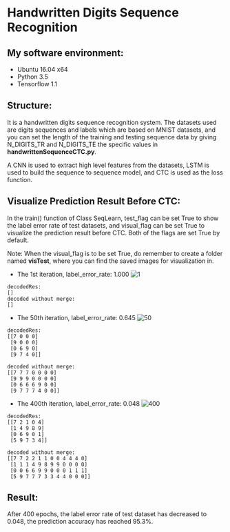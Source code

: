 # Handwritten Digits Sequence Recognition


## My software environment:

- Ubuntu 16.04 x64
- Python 3.5
- Tensorflow 1.1


## Structure:

It is a handwritten digits sequence recognition system. The datasets used are digits sequences and labels which are based on MNIST datasets, and you can set the length of the training and testing sequence data by giving N_DIGITS_TR and N_DIGITS_TE the specific values in **handwrittenSequenceCTC.py**.

A CNN is used to extract high level features from the datasets, LSTM is used to build the sequence to sequence model, and CTC is used as the loss function.

## Visualize Prediction Result Before CTC:

In the train() function of Class SeqLearn, test_flag can be set True to show the label error rate of test datasets, and visual_flag can be set True to visualize the prediction result before CTC. Both of the flags are set True by default.

Note: When the visual_flag is to be set True, do remember to create a folder named **visTest**, where you can find the saved images for visualization in.

- The 1st iteration, label_error_rate: 1.000
![1](https://user-images.githubusercontent.com/9562709/27832083-a53c60b0-60cd-11e7-8e7d-16a01c727b0e.jpg)

```
decodedRes: 
[]
decoded without merge: 
[]
```

- The 50th iteration, label_error_rate: 0.645
![50](https://user-images.githubusercontent.com/9562709/27832121-c13d0b5c-60cd-11e7-8ccd-7fd3047facd8.jpg)

```
decodedRes: 
[[7 0 0 0]
 [9 0 0 0]
 [0 6 9 0]
 [9 7 4 0]]

decoded without merge: 
[[7 7 7 0 0 0 0]
 [9 9 9 0 0 0 0]
 [0 6 6 6 9 0 0]
 [9 7 7 7 4 0 0]]
```

- The 400th iteration, label_error_rate: 0.048
![400](https://user-images.githubusercontent.com/9562709/27832129-cfd6ef52-60cd-11e7-9aa1-8d3561f81119.jpg)

```
decodedRes: 
[[7 2 1 0 4]
 [1 4 9 8 9]
 [0 6 9 0 1]
 [5 9 7 3 4]]

decoded without merge: 
[[7 7 2 2 1 1 0 0 4 4 4 0]
 [1 1 1 4 9 8 9 9 0 0 0 0]
 [0 0 6 6 9 9 0 0 0 1 1 1]
 [5 9 7 7 7 3 3 4 4 0 0 0]]
```

## Result:
After 400 epochs, the label error rate of test dataset has decreased to 0.048, the prediction accuracy has reached 95.3%. 
